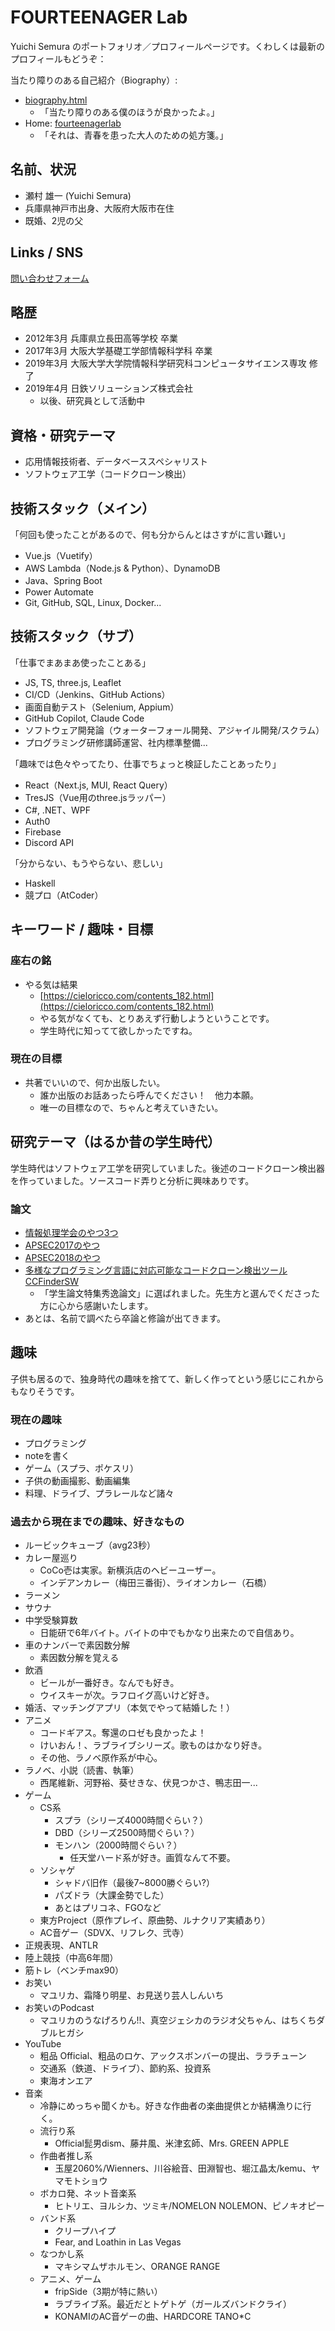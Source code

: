 # FOURTEENAGER Lab

Yuichi Semura のポートフォリオ／プロフィールページです。くわしくは最新のプロフィールもどうぞ：

当たり障りのある自己紹介（Biography）:

- [biography.html](https://yuichisemura.github.io/fourteenagerlab/biography.html)
  - 「当たり障りのある僕のほうが良かったよ。」
- Home: [fourteenagerlab](https://yuichisemura.github.io/fourteenagerlab/)
  - 「それは、青春を患った大人のための処方箋。」

## 名前、状況

- 瀬村 雄一 (Yuichi Semura)
- 兵庫県神戸市出身、大阪府大阪市在住
- 既婚、2児の父

## Links / SNS

[問い合わせフォーム](https://forms.gle/hyXefegM1sCDr2D67)

## 略歴

- 2012年3月 兵庫県立長田高等学校 卒業
- 2017年3月 大阪大学基礎工学部情報科学科 卒業
- 2019年3月 大阪大学大学院情報科学研究科コンピュータサイエンス専攻 修了
- 2019年4月 日鉄ソリューションズ株式会社
  - 以後、研究員として活動中

## 資格・研究テーマ

- 応用情報技術者、データベーススペシャリスト
- ソフトウェア工学（コードクローン検出）

## 技術スタック（メイン）

「何回も使ったことがあるので、何も分からんとはさすがに言い難い」

- Vue.js（Vuetify）
- AWS Lambda（Node.js & Python）、DynamoDB
- Java、Spring Boot
- Power Automate
- Git, GitHub, SQL, Linux, Docker...

## 技術スタック（サブ）

「仕事でまあまあ使ったことある」

- JS, TS, three.js, Leaflet
- CI/CD（Jenkins、GitHub Actions）
- 画面自動テスト（Selenium, Appium）
- GitHub Copilot, Claude Code
- ソフトウェア開発論（ウォーターフォール開発、アジャイル開発/スクラム）
- プログラミング研修講師運営、社内標準整備...

「趣味では色々やってたり、仕事でちょっと検証したことあったり」

- React（Next.js, MUI, React Query）
- TresJS（Vue用のthree.jsラッパー）
- C#, .NET、WPF
- Auth0
- Firebase
- Discord API

「分からない、もうやらない、悲しい」

- Haskell
- 競プロ（AtCoder）

## キーワード / 趣味・目標

### 座右の銘

- やる気は結果
  - [https://cieloricco.com/contents_182.html](https://cieloricco.com/contents_182.html)
  - やる気がなくても、とりあえず行動しようということです。
  - 学生時代に知ってて欲しかったですね。

### 現在の目標

- 共著でいいので、何か出版したい。
  - 誰か出版のお話あったら呼んでください！　他力本願。
  - 唯一の目標なので、ちゃんと考えていきたい。

## 研究テーマ（はるか昔の学生時代）

学生時代はソフトウェア工学を研究していました。後述のコードクローン検出器を作っていました。ソースコード弄りと分析に興味ありです。

### 論文

- [情報処理学会のやつ3つ](https://ipsj.ixsq.nii.ac.jp/ej/index.php?action=pages_view_main&active_action=repository_view_main_item_snippet&pn=1&count=20&order=16&lang=japanese&creator=yuichi+semura&page_id=13&block_id=8)  
- [APSEC2017のやつ](https://ieeexplore.ieee.org/document/8305997/)  
- [APSEC2018のやつ](http://sel.ist.osaka-u.ac.jp/lab-db/betuzuri/archive/1139/1139.pdf)  
- [多様なプログラミング言語に対応可能なコードクローン検出ツールCCFinderSW](https://search.ieice.org/bin/summary.php?id=j103-d_4_215)
  - 「学生論文特集秀逸論文」に選ばれました。先生方と選んでくださった方に心から感謝いたします。
- あとは、名前で調べたら卒論と修論が出てきます。

## 趣味

子供も居るので、独身時代の趣味を捨てて、新しく作ってという感じにこれからもなりそうです。

### 現在の趣味

- プログラミング
- noteを書く
- ゲーム（スプラ、ポケスリ）
- 子供の動画撮影、動画編集
- 料理、ドライブ、プラレールなど諸々

### 過去から現在までの趣味、好きなもの

- ルービックキューブ（avg23秒）
- カレー屋巡り
  - CoCo壱は実家。新横浜店のヘビーユーザー。
  - インデアンカレー（梅田三番街）、ライオンカレー（石橋）
- ラーメン
- サウナ
- 中学受験算数
  - 日能研で6年バイト。バイトの中でもかなり出来たので自信あり。
- 車のナンバーで素因数分解
  - 素因数分解を覚える
- 飲酒
  - ビールが一番好き。なんでも好き。
  - ウイスキーが次。ラフロイグ高いけど好き。
- 婚活、マッチングアプリ（本気でやって結婚した！）
- アニメ
  - コードギアス。奪還のロゼも良かったよ！
  - けいおん！、ラブライブシリーズ。歌ものはかなり好き。
  - その他、ラノベ原作系が中心。
- ラノベ、小説（読書、執筆）
  - 西尾維新、河野裕、葵せきな、伏見つかさ、鴨志田一...
- ゲーム
  - CS系
    - スプラ（シリーズ4000時間ぐらい？）
    - DBD（シリーズ2500時間ぐらい？）
    - モンハン（2000時間ぐらい？）
      - 任天堂ハード系が好き。画質なんて不要。
  - ソシャゲ
    - シャドバ旧作（最後7~8000勝ぐらい?）
    - パズドラ（大課金勢でした）
    - あとはプリコネ、FGOなど
  - 東方Project（原作プレイ、原曲勢、ルナクリア実績あり）
  - AC音ゲー（SDVX、リフレク、弐寺）
- 正規表現、ANTLR
- 陸上競技（中高6年間）
- 筋トレ（ベンチmax90）
- お笑い
  - マユリカ、霜降り明星、お見送り芸人しんいち
- お笑いのPodcast
  - マユリカのうなげろりん!!、真空ジェシカのラジオ父ちゃん、はちくちダブルヒガシ
- YouTube
  - 粗品 Official、粗品のロケ、アックスボンバーの提出、ララチューン
  - 交通系（鉄道、ドライブ）、節約系、投資系
  - 東海オンエア
- 音楽
  - 冷静にめっちゃ聞くかも。好きな作曲者の楽曲提供とか結構漁りに行く。
  - 流行り系
    - Official髭男dism、藤井風、米津玄師、Mrs. GREEN APPLE
  - 作曲者推し系
    - 玉屋2060%/Wienners、川谷絵音、田淵智也、堀江晶太/kemu、ヤマモトショウ
  - ボカロ発、ネット音楽系
    - ヒトリエ、ヨルシカ、ツミキ/NOMELON NOLEMON、ピノキオピー
  - バンド系
    - クリープハイプ
    - Fear, and Loathin in Las Vegas
  - なつかし系
    - マキシマムザホルモン、ORANGE RANGE
  - アニメ、ゲーム
    - fripSide（3期が特に熱い）
    - ラブライブ系。最近だとトゲトゲ（ガールズバンドクライ）
    - KONAMIのAC音ゲーの曲、HARDCORE TANO*C
